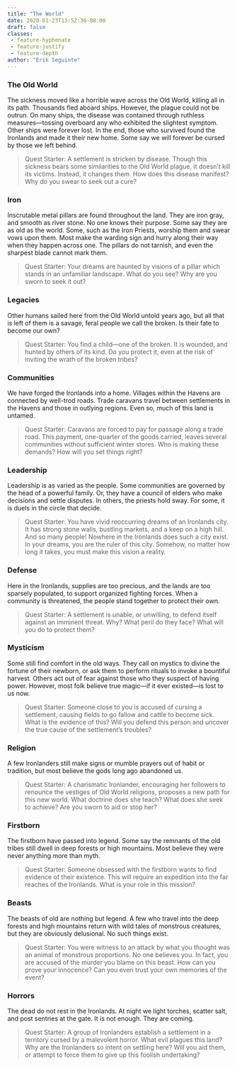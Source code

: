 ```yaml
---
title: "The World"
date: 2020-01-23T13:52:36-08:00
draft: false
classes:
 - feature-hyphenate
 - feature-justify
 - feature-depth
author: "Erik Seguinte"
---
```



### The Old World
The sickness moved like a horrible wave across the Old World, killing all in its path. Thousands fled aboard ships. However, the plague could not be outrun. On many ships, the disease was contained through ruthless measures—tossing overboard any who exhibited the slightest symptom. Other ships were forever lost. In the end, those who survived found the Ironlands and made it their new home. Some say we will forever be cursed by those we left behind.

> Quest Starter: A settlement is stricken by disease. Though this sickness bears some similarities to the Old World plague, it doesn’t kill its victims. Instead, it changes them. How does this disease manifest? Why do you swear to seek out a cure?

### Iron
Inscrutable metal pillars are found throughout the land. They are iron gray, and smooth as river stone. No one knows their purpose. Some say they are as old as the world. Some, such as the Iron Priests, worship them and swear vows upon them. Most make the warding sign and hurry along their way when they happen across one. The pillars do not tarnish, and even the sharpest blade cannot mark them.

> Quest Starter: Your dreams are haunted by visions of a pillar which stands in an unfamiliar landscape. What do you see? Why are you sworn to seek it out?

### Legacies
Other humans sailed here from the Old World untold years ago, but all that is left of them is a savage, feral people we call the broken. Is their fate to become our own?

> Quest Starter: You find a child—one of the broken. It is wounded, and hunted by others of its kind. Do you protect it, even at the risk of inviting the wrath of the broken tribes?

### Communities
We have forged the Ironlands into a home. Villages within the Havens are connected by well-trod roads. Trade caravans travel between settlements in the Havens and those in outlying regions. Even so, much of this land is untamed.

> Quest Starter: Caravans are forced to pay for passage along a trade road. This payment, one-quarter of the goods carried, leaves several communities without sufficient winter stores. Who is making these demands? How will you set things right?

### Leadership
Leadership is as varied as the people. Some communities are governed by the head of a powerful family. Or, they have a council of elders who make decisions and settle disputes. In others, the priests hold sway. For some, it is duels in the circle that decide.

> Quest Starter: You have vivid reoccurring dreams of an Ironlands city. It has strong stone walls, bustling markets, and a keep on a high hill. And so many people! Nowhere in the Ironlands does such a city exist. In your dreams, you are the ruler of this city. Somehow, no matter how long it takes, you must make this vision a reality.

### Defense
Here in the Ironlands, supplies are too precious, and the lands are too sparsely populated, to support organized fighting forces. When a community is threatened, the people stand together to protect their own.
> Quest Starter: A settlement is unable, or unwilling, to defend itself against an imminent threat. Why? What peril do they face? What will you do to protect them?

### Mysticism
Some still find comfort in the old ways. They call on mystics to divine the fortune of their newborn, or ask them to perform rituals to invoke a bountiful harvest. Others act out of fear against those who they suspect of having power. However, most folk believe true magic—if it ever existed—is lost to us now.

> Quest Starter: Someone close to you is accused of cursing a settlement, causing fields to go fallow and cattle to become sick. What is the evidence of this? Will you defend this person and uncover the true cause of the settlement’s troubles?

### Religion
A few Ironlanders still make signs or mumble prayers out of habit or tradition, but most believe the gods long ago abandoned us.
> Quest Starter: A charismatic Ironlander, encouraging her followers to renounce the vestiges of Old World religions, proposes a new path for this new world. What doctrine does she teach? What does she seek to achieve? Are you sworn to aid or stop her?

### Firstborn
The firstborn have passed into legend. Some say the remnants of the old tribes still dwell in deep forests or high mountains. Most believe they were never anything more than myth.
> Quest Starter: Someone obsessed with the firstborn wants to find evidence of their existence. This will require an expedition into the far reaches of the Ironlands. What is your role in this mission?

### Beasts
The beasts of old are nothing but legend. A few who travel into the deep forests and high mountains return with wild tales of monstrous creatures, but they are obviously delusional. No such things exist.
> Quest Starter: You were witness to an attack by what you thought was an animal of monstrous proportions. No one believes you. In fact, you are accused of the murder you blame on this beast. How can you prove your innocence? Can you even trust your own memories of the event?

### Horrors
The dead do not rest in the Ironlands. At night we light torches, scatter salt, and post sentries at the gate. It is not enough. They are coming.
> Quest Starter: A group of Ironlanders establish a settlement in a territory cursed by a malevolent horror. What evil plagues this land? Why are the Ironlanders so intent on settling here? Will you aid them, or attempt to force them to give up this foolish undertaking?
